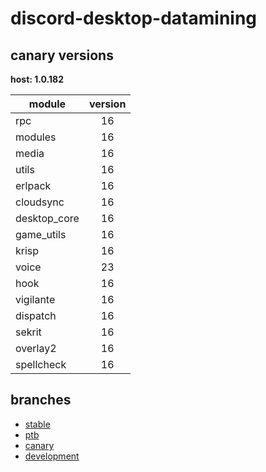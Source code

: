 # discord-desktop-datamining

## canary versions

**host: 1.0.182**

| module | version |
| ------ | :-----: |
| rpc | 16 |
| modules | 16 |
| media | 16 |
| utils | 16 |
| erlpack | 16 |
| cloudsync | 16 |
| desktop_core | 16 |
| game_utils | 16 |
| krisp | 16 |
| voice | 23 |
| hook | 16 |
| vigilante | 16 |
| dispatch | 16 |
| sekrit | 16 |
| overlay2 | 16 |
| spellcheck | 16 |

## branches

- [stable](https://github.com/OpenAsar/discord-desktop-datamining/tree/stable)
- [ptb](https://github.com/OpenAsar/discord-desktop-datamining/tree/ptb)
- [canary](https://github.com/OpenAsar/discord-desktop-datamining/tree/canary)
- [development](https://github.com/OpenAsar/discord-desktop-datamining/tree/development)